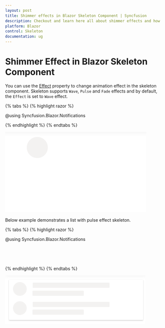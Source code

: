 ```yaml
---
layout: post
title: Shimmer effects in Blazor Skeleton Component | Syncfusion
description: Checkout and learn here all about shimmer effects and how to use them in Syncfusion Blazor Skeleton component and much more.
platform: Blazor
control: Skeleton
documentation: ug
---
```


# Shimmer Effect in Blazor Skeleton Component

You can use the [Effect](https://help.syncfusion.com/cr/blazor/Syncfusion.Blazor.Notifications.SfSkeleton.html#Syncfusion_Blazor_Notifications_SfSkeleton_Effect) property to change animation effect in the skeleton component. Skeleton supports `Wave`, `Pulse` and `Fade` effects and by default, the `Effect` is set to `Wave` effect.

{% tabs %}
{% highlight razor %}

@using Syncfusion.Blazor.Notifications

<SfSkeleton Shape=SkeletonType.Circle Width="60px" Effect=ShimmerEffect.Pulse></SfSkeleton>

{% endhighlight %}
{% endtabs %}

![Blazor Skeleton component with pulse Effect](./images/Blazor-skeleton-pulse-effect.png)

Below example demonstrates a list with pulse effect skeleton.

{% tabs %}
{% highlight razor %}

@using Syncfusion.Blazor.Notifications

<ul id="skeleton-list" class="e-card">
    <li>
        <div class='cardProfile'>
            <SfSkeleton Shape=SkeletonType.Circle Width="40px" Effect=ShimmerEffect.Pulse></SfSkeleton>
        </div>
        <div>
            <SfSkeleton Width="60%" Height='15px' Effect=ShimmerEffect.Pulse></SfSkeleton><br/>
            <SfSkeleton Width="40%" Height='15px' Effect=ShimmerEffect.Pulse></SfSkeleton>
        </div>
    </li>
    <li>
        <div class='cardProfile'>
            <SfSkeleton Shape=SkeletonType.Circle Width="40px" Effect=ShimmerEffect.Pulse></SfSkeleton>
        </div>
        <div>
            <SfSkeleton Width="60%" Height='15px' Effect=ShimmerEffect.Pulse></SfSkeleton><br/>
            <SfSkeleton Width="40%" Height='15px' Effect=ShimmerEffect.Pulse></SfSkeleton>
        </div>
    </li>
</ul>

<style>
    #skeleton-list {
      padding-left: 12px;
      padding-top: 7px;
      line-height: inherit;
    }

    #skeleton-list li {
      list-style: none;
      display: flow-root;
      margin-bottom: 9px;
    }

    .cardProfile {
      float: left;
      margin-right: 15px;
    }
</style>

{% endhighlight %}
{% endtabs %}

![Blazor Skeleton with shimmer Effect](./images/Blazor-skeleton-Effect.png)
